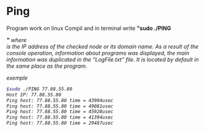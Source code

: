# Ping
Program work on linux 
Compil and in terminal write 
**"sudo ./PING <address>"**
where <address> is the IP address of the checked node or its domain name. As a result of the console operation, information about programs was displayed, the main information was duplicated in the “LogFile.txt” file. It is located by default in the same place as the program.

exemple

```bash
$sudo ./PING 77.88.55.80
Host IP: 77.88.55.80
Ping host: 77.88.55.80 time = 43904usec
Ping host: 77.88.55.80 time = 49081usec
Ping host: 77.88.55.80 time = 45928usec
Ping host: 77.88.55.80 time = 41394usec
Ping host: 77.88.55.80 time = 29487usec
```
